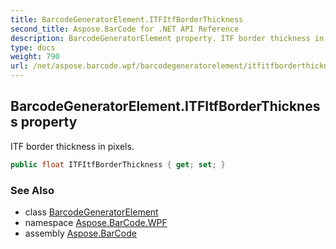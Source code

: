 ```yaml
---
title: BarcodeGeneratorElement.ITFItfBorderThickness
second_title: Aspose.BarCode for .NET API Reference
description: BarcodeGeneratorElement property. ITF border thickness in pixels
type: docs
weight: 790
url: /net/aspose.barcode.wpf/barcodegeneratorelement/itfitfborderthickness/
---
```

## BarcodeGeneratorElement.ITFItfBorderThickness property

ITF border thickness in pixels.

```csharp
public float ITFItfBorderThickness { get; set; }
```

### See Also

* class [BarcodeGeneratorElement](../)
* namespace [Aspose.BarCode.WPF](../../barcodegeneratorelement/)
* assembly [Aspose.BarCode](../../../)


